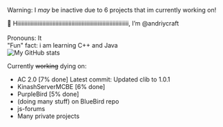 Warning: I *may* be inactive due to 6 projects that im currently working on!

👋 Hiiiiiiiiiiiiiiiiiiiiiiiiiiiiiiiiiiiiiiiiiiiiiiiiiiiiiiiiiiiiiiiiiiiiiiiiiiii, I’m @andriycraft
<br>
<br>
Pronouns: It
<br>
"Fun" fact: i am learning C++ and Java
<br>
![My GitHub stats](https://github-readme-stats.vercel.app/api?username=andriycraft&count_private=true)


Currently <s>working</s> dying on:

   * AC 2.0 [7% done] Latest commit: Updated clib to 1.0.1
   * KinashServerMCBE [6% done]
   * PurpleBird [5% done]
   * (doing many stuff) on BlueBird repo
   * js-forums
   * Many private projects

